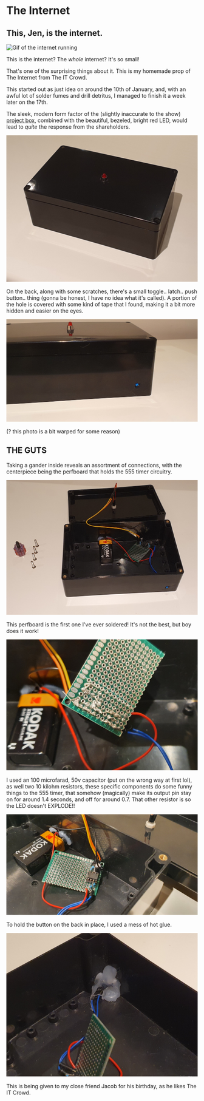 # The Internet
## This, Jen, is the internet.

<m><imgrs50>![Gif of the internet running](the-internet.gif)</m>

This is the internet? The _whole_ internet? It's so small!

That's one of the surprising things about it. This is my homemade prop of <r>The Internet</r> from <r>The IT Crowd</r>.

This started out as just idea on around the 10th of January, and, with an awful lot of solder fumes and drill detritus, I managed to finish it a week later on the 17th.

<foxhr>

The sleek, modern form factor of the (slightly inaccurate to the show) [project box](https://www.amazon.co.uk/Waterproof-Electronic-Electrical-Enclosure-Screwdriver/dp/B09JK1QRJ4/ref=sr_1_10?keywords=black+project+box&qid=1673392271&sprefix=black+proj%2Caps%2C70&sr=8-10), combined with the beautiful, bezeled, bright red LED, would lead to _quite_ the response from the shareholders.

<m><imgrs>![A picture of the internet, from the front](main.jpg)</m>

On the back, along with some scratches, there's a small toggle.. latch.. push button.. thing (gonna be honest, I have no idea what it's called). A portion of the hole is covered with some kind of tape that I found, making it a bit more hidden and easier on the eyes.

<m><imgrs>![The back of the internet](back.jpg)</m>

(? this photo is a bit warped for some reason)

<foxhr>

## THE GUTS

Taking a gander inside reveals an assortment of connections, with the centerpiece being the perfboard that holds the 555 timer circuitry.

<m><imgrs>![The inside of the internet](guts.jpg)</m>

This perfboard is the first one I've ever soldered! It's not the best, but boy does it work!

<m><imgrs>![The back of the perfboard](solder.jpg)</m>

I used an 100 microfarad, 50v capacitor (put on the wrong way at first lol), as well two 10 kilohm resistors, these specific components do some funny things to the 555 timer, that somehow (magically) make its output pin stay on for around 1.4 seconds, and off for around 0.7. That other resistor is so the LED doesn't EXPLODE!!

<m><imgrs>![The perfboard](board.jpg)</m>

<foxhr>

To hold the button on the back in place, I used a mess of hot glue.

<m><imgrs50>![Hot glue mess, holding the button in place](mess.jpg)</m>

<foxhr>

This is being given to my close friend Jacob for his birthday, as he likes The IT Crowd.

<script>
    document.getElementById("footer").innerHTML += "<span> - January 2023</span>"
    // ~11/1/23
</script>